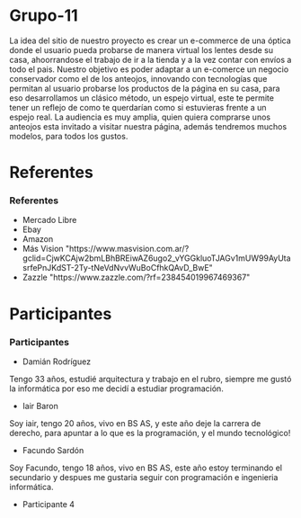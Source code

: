 # Grupo-11

La idea del sitio de nuestro proyecto es crear un e-commerce de una óptica donde el usuario pueda probarse de manera virtual los lentes desde su casa, ahoorrandose el trabajo de ir a la tienda y a la vez contar con envíos a todo el pais.
Nuestro objetivo es poder adaptar a un e-comerce un negocio conservador como el de los anteojos, innovando con tecnologías que permitan al usuario probarse los productos de la página en su casa, para eso desarrollamos un clásico método, un espejo virtual, este te permite tener un reflejo de como te querdarían como si estuvieras frente a un espejo real.
La audiencia es muy amplia, quien quiera comprarse unos anteojos esta invitado a visitar nuestra página, además tendremos muchos modelos, para todos los gustos.

# Referentes

<h3>Referentes</h3>
<ul>
  <li>Mercado Libre</li>
  <li>Ebay</li>
  <li>Amazon</li>
  <li>Más Vision  "https://www.masvision.com.ar/?gclid=CjwKCAjw2bmLBhBREiwAZ6ugo2_vYGGkluoTJAGv1mUW99AyUtasrfePnJKdST-2Ty-tNeVdNvvWuBoCfhkQAvD_BwE"</li>
  <li>Zazzle "https://www.zazzle.com/?rf=238454019967469367"</li>
</ul>

# Participantes

<h3>Participantes</h3>
<ul>
  <li>Damián Rodríguez</li>
</ul>
Tengo 33 años, estudié arquitectura y trabajo en el rubro, siempre me gustó la informática por eso me decidí a estudiar programación.
<ul>
  <li>Iair Baron</li>
</ul>
Soy iair, tengo 20 años, vivo en BS AS, y este año deje la carrera de derecho, para apuntar a lo que es la programación, y el mundo tecnológico! 
<ul>
  <li>Facundo Sardón</li>
</ul>
Soy Facundo, tengo 18 años, vivo en BS AS, este año estoy terminando el secundario y despues me gustaria seguir con programación e ingenieria informática.
<ul>
  <li>Participante 4</li>
</ul>
<!--- Participante 4 descripcion -->

